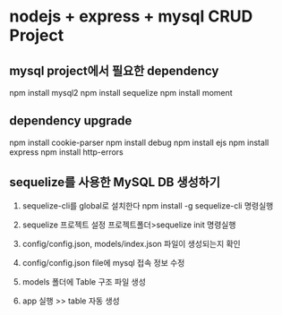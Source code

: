 # nodejs + express + mysql CRUD Project

## mysql project에서 필요한 dependency
npm install mysql2
npm install sequelize
npm install moment

## dependency upgrade
npm install cookie-parser
npm install debug
npm install ejs
npm install express
npm install http-errors

## sequelize를 사용한 MySQL DB 생성하기
1. sequelize-cli를 global로 설치한다
    npm install -g sequelize-cli 명령실행
2. sequelize 프로젝트 설정
    프로젝트폴더>sequelize init 명령실행
3. config/config.json, models/index.json 파일이 생성되는지 확인

4. config/config.json file에 mysql 접속 정보 수정
5. models 폴더에 Table 구조 파일 생성
6. app 실행 >> table 자동 생성